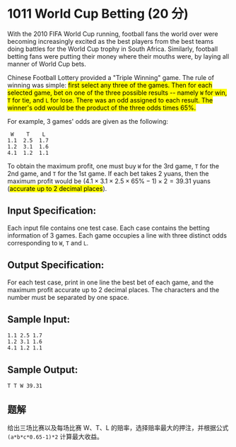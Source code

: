 # 1011 World Cup Betting (20 分)

With the 2010 FIFA World Cup running, football fans the world over were becoming increasingly excited as the best players from the best teams doing battles for the World Cup trophy in South Africa. Similarly, football betting fans were putting their money where their mouths were, by laying all manner of World Cup bets.

Chinese Football Lottery provided a "Triple Winning" game. The rule of winning was simple: <mark>first select any three of the games. Then for each selected game, bet on one of the three possible results -- namely `W` for win, `T` for tie, and `L` for lose. There was an odd assigned to each result. The winner's odd would be the product of the three odds times 65%.</mark>

For example, 3 games' odds are given as the following:

     W    T    L
    1.1  2.5  1.7
    1.2  3.1  1.6
    4.1  1.2  1.1

To obtain the maximum profit, one must buy `W` for the 3rd game, `T` for the 2nd game, and `T` for the 1st game. If each bet takes 2 yuans, then the maximum profit would be $(4.1\times 3.1\times 2.5\times 65\%-1)\times 2 = 39.31$ yuans (<mark>accurate up to 2 decimal places</mark>).

## Input Specification:

Each input file contains one test case. Each case contains the betting information of 3 games. Each game occupies a line with three distinct odds corresponding to `W`, `T` and `L`.

## Output Specification:

For each test case, print in one line the best bet of each game, and the maximum profit accurate up to 2 decimal places. The characters and the number must be separated by one space.

## Sample Input:

    1.1 2.5 1.7
    1.2 3.1 1.6
    4.1 1.2 1.1

## Sample Output:

    T T W 39.31

## 题解

给出三场比赛以及每场比赛 W、T、L 的赔率，选择赔率最大的押注，并根据公式 `(a*b*c*0.65-1)*2` 计算最大收益。
